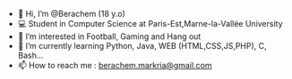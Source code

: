- 👋 Hi, I’m @Berachem (18 y.o)
- 💻 Student in Computer Science at Paris-Est,Marne-la-Vallée University
- 👀 I’m interested in Football, Gaming and Hang out
- 🌱 I’m currently learning Python, Java, WEB (HTML,CSS,JS,PHP), C, Bash...
- 📫 How to reach me : berachem.markria@gmail.com

<!---
Berachem/Berachem is a ✨ special ✨ repository because its `README.md` (this file) appears on your GitHub profile.
You can click the Preview link to take a look at your changes.
--->
